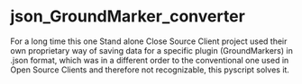 # json_GroundMarker_converter
For a long time this one Stand alone Close Source Client project used their own proprietary way of saving data for a specific plugin (GroundMarkers) in .json format, which was in a different order to the conventional one used in Open Source Clients and therefore not recognizable, this pyscript solves it.
